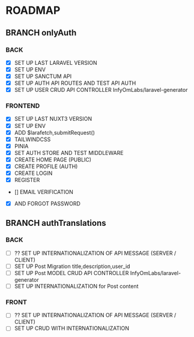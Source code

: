# ROADMAP

## BRANCH onlyAuth

### BACK

- [x] SET UP LAST LARAVEL VERSION
- [x] SET UP ENV
- [x] SET UP SANCTUM API
- [x] SET UP AUTH API ROUTES AND TEST API AUTH
- [x] SET UP USER CRUD API CONTROLLER InfyOmLabs/laravel-generator

### FRONTEND

- [x] SET UP LAST NUXT3 VERSION
- [x] SET UP ENV
- [x] ADD $larafetch,submitRequest()
- [x] TAILWINDCSS
- [x] PINIA
- [x] SET AUTH STORE AND TEST MIDDLEWARE
- [x] CREATE HOME PAGE (PUBLIC)
- [x] CREATE PROFILE (AUTH)
- [x] CREATE LOGIN 
- [x] REGISTER 
- [] EMAIL VERIFICATION
- [x] AND FORGOT PASSWORD

## BRANCH authTranslations

### BACK
- [ ] ?? SET UP INTERNATIONALIZATION OF API MESSAGE (SERVER / CLIENT)
- [ ] SET UP Post Migration title,description,user_id
- [ ] SET UP Post MODEL CRUD API CONTROLLER InfyOmLabs/laravel-generator
- [ ] SET UP INTERNATIONALIZATION for Post content

### FRONT
- [ ] ?? SET UP INTERNATIONALIZATION OF API MESSAGE (SERVER / CLIENT)
- [ ] SET UP CRUD WITH INTERNATIONALIZATION
